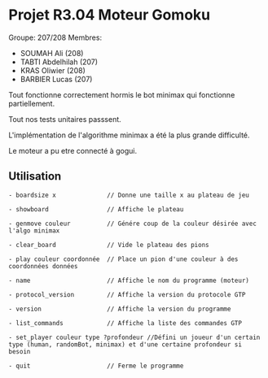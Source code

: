 # Projet R3.04 Moteur Gomoku

Groupe: 207/208
Membres:
- SOUMAH Ali (208)
- TABTI Abdelhilah (207)
- KRAS Oliwier (208)
- BARBIER Lucas (207)

Tout fonctionne correctement hormis le bot minimax qui fonctionne partiellement.

Tout nos tests unitaires passsent.

L'implémentation de l'algorithme minimax a été la plus grande difficulté.

Le moteur a pu etre connecté à gogui.

## Utilisation

```plaintext
- boardsize x              // Donne une taille x au plateau de jeu

- showboard                // Affiche le plateau

- genmove couleur          // Génére coup de la couleur désirée avec l'algo minimax

- clear_board              // Vide le plateau des pions

- play couleur coordonnée  // Place un pion d'une couleur à des coordonnées données

- name                     // Affiche le nom du programme (moteur)

- protocol_version         // Affiche la version du protocole GTP

- version                  // Affiche la version du programme

- list_commands            // Affiche la liste des commandes GTP

- set_player couleur type ?profondeur //Défini un joueur d'un certain type (human, randomBot, minimax) et d'une certaine profondeur si besoin

- quit                     // Ferme le programme
